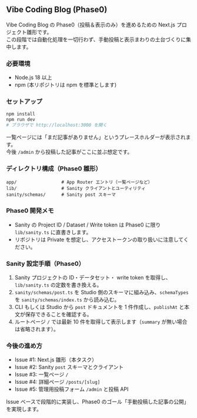 ## Vibe Coding Blog (Phase0)

Vibe Coding Blog の Phase0（投稿＆表示のみ）を進めるための Next.js プロジェクト雛形です。  
この段階では自動化処理を一切行わず、手動投稿と表示まわりの土台づくりに集中します。

### 必要環境

- Node.js 18 以上
- npm (本リポジトリは npm を標準とします)

### セットアップ

```bash
npm install
npm run dev
# ブラウザで http://localhost:3000 を開く
```

一覧ページには「まだ記事がありません」というプレースホルダーが表示されます。  
今後 `/admin` から投稿した記事がここに並ぶ想定です。

### ディレクトリ構成（Phase0 雛形）

```
app/                 # App Router エントリ（一覧ページなど）
lib/                 # Sanity クライアントとユーティリティ
sanity/schemas/      # Sanity post スキーマ
```

### Phase0 開発メモ

- Sanity の Project ID / Dataset / Write token は Phase0 に限り `lib/sanity.ts` に直書きします。
- リポジトリは Private を想定し、アクセストークンの取り扱いに注意してください。

### Sanity 設定手順（Phase0）

1. Sanity プロジェクトの ID・データセット・ write token を取得し、`lib/sanity.ts` の定数を書き換える。
2. `sanity/schemas/post.ts` を Studio 側のスキーマに組み込み、`schemaTypes` を `sanity/schemas/index.ts` から読み込む。
3. CLI もしくは Studio から `post` ドキュメントを 1 件作成し、`publishAt` と本文が保存できることを確認する。
4. ルートページ `/` では最新 10 件を取得して表示します（`summary` が無い場合は省略されます）。

### 今後の進め方

- Issue #1: Next.js 雛形（本タスク）
- Issue #2: Sanity `post` スキーマとクライアント
- Issue #3: 一覧ページ `/`
- Issue #4: 詳細ページ `/posts/[slug]`
- Issue #5: 管理用投稿フォーム `/admin` と投稿 API

Issue ベースで段階的に実装し、Phase0 のゴール「手動投稿した記事の公開」を実現します。

